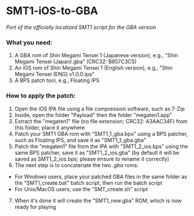 # SMT1-iOS-to-GBA
*Port of the officially localized SMT1 script for the GBA version*

### What you need:
1. A GBA rom of Shin Megami Tensei 1 (Japanese version), e.g., "Shin Megami Tensei (Japan).gba" (CRC32: B857C3C5)
2. An iOS rom of Shin Megami Tensei 1 (English version), e.g., "Shin Megami Tensei (ENG) v1.0.0.ipa"
3. A BPS patch tool, e.g., Floating IPS

### How to apply the patch:
1. Open the iOS IPA file using a file compression software, such as 7-Zip
2. Inside, open the folder "Payload" then the folder "megaten1.app"
3. Extract the "megaten1" file (no file extension; CRC32: A3AAC34F) from this folder, place it anywhere
4. Patch your SMT1 GBA rom with "SMT1_1_gba.bps" using a BPS patcher, such as Floating IPS, and save it as "SMT1_1_gba.gba"
5. Patch the "megaten1" file from the IPA with "SMT1_2_ios.bps" using the same BPS patcher, save it as "SMT1_2_ios.gba" (by default it will be saved as SMT1_2_ios.bps; please ensure to rename it correctly)
6. The next step is to concatenate the two *.gba* roms:
* For Windows users, place your patched GBA files in the same folder as the "SMT1_create.bat" batch script, then run the batch script
* For Unix/MacOS users, use the "SMT_create.sh" script
7. When it's done it will create the "SMT1_new.gba" ROM, which is now ready for playing
